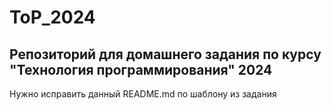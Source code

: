 # ToP_2024
## Репозиторий для домашнего задания по курсу "Технология программирования" 2024

Нужно исправить данный README.md по шаблону из задания
